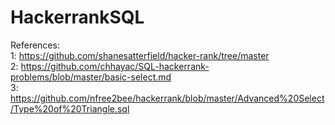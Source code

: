 # HackerrankSQL

References:   
1: https://github.com/shanesatterfield/hacker-rank/tree/master  
2: https://github.com/chhayac/SQL-hackerrank-problems/blob/master/basic-select.md  
3: https://github.com/nfree2bee/hackerrank/blob/master/Advanced%20Select/Type%20of%20Triangle.sql  
  
